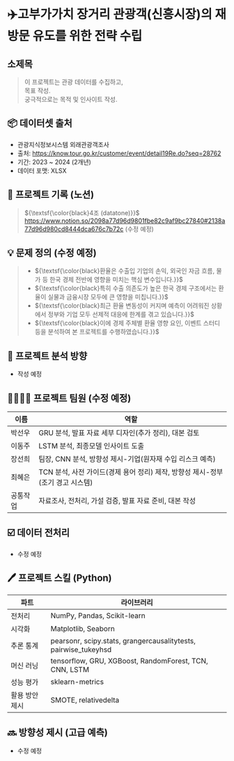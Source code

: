 # ✈️고부가가치 장거리 관광객(신흥시장)의 재방문 유도를 위한 전략 수립
## 소제목 <br>

> 이 프로젝트는 관광 데이터를 수집하고, <br>
> 목표 작성. <br>
> 궁극적으로는 목적 및 인사이트 작성.

## 📦 데이터셋 출처
- 관광지식정보시스템 외래관광객조사
- 출처: https://know.tour.go.kr/customer/event/detail19Re.do?seq=28762
- 기간: 2023 ~ 2024 (2개년)
- 데이터 포맷: XLSX

## 🧾 프로젝트 기록 (노션)
> ${\textsf{\color{black}4조 (datatone)}}$ <br>
> https://www.notion.so/2098a77d96d9801fbe82c9af9bc27840#2138a77d96d980cd8444dca676c7b72c (수정 예정)

## 💡 문제 정의 (수정 예정)
> - ${\textsf{\color{black}환율은 수출입 기업의 손익, 외국인 자금 흐름, 물가 등 한국 경제 전반에 영향을 미치는 핵심 변수입니다.}}$
> - ${\textsf{\color{black}특히 수출 의존도가 높은 한국 경제 구조에서는 환율이 실물과 금융시장 모두에 큰 영향을 미칩니다.}}$
> - ${\textsf{\color{black}최근 환율 변동성이 커지며 예측이 어려워진 상황에서 정부와 기업 모두 선제적 대응에 한계를 겪고 있습니다.}}$
> - ${\textsf{\color{black}이에 경제 주체별 환율 영향 요인, 이벤트 스터디 등을 분석하여 본 프로젝트를 수행하였습니다.}}$

## 🎯 프로젝트 분석 방향
- 작성 예정

## 👨‍👩‍👧‍👦 프로젝트 팀원 (수정 예정)
| 이름  | 역할           |
|-----|--------------|
| 박선우 | GRU 분석, 발표 자료 세부 디자인(추가 정리), 대본 검토            |
| 이동주 | LSTM 분석, 최종모델 인사이트 도출 |
| 장선희 | 팀장, CNN 분석, 방향성 제시-기업(원자재 수입 리스크 예측)  |
| 최혜은 | TCN 분석, 사전 가이드(경제 용어 정리) 제작, 방향성 제시-정부(조기 경고 시스템)  |
| 공통작업 | 자료조사, 전처리, 가설 검증, 발표 자료 준비, 대본 작성  |

## ☑️ 데이터 전처리
- 수정 예정

## 🖊️ 프로젝트 스킬 (Python)
| 파트  | 라이브러리           |
|-----|--------------|
| 전처리 | NumPy, Pandas, Scikit-learn           |
| 시각화 | Matplotlib, Seaborn  |
| 추론 통계 | pearsonr, scipy.stats, grangercausalitytests, pairwise_tukeyhsd  |
| 머신 러닝 | tensorflow, GRU, XGBoost, RandomForest, TCN, CNN, LSTM  |
| 성능 평가 | sklearn-metrics  |
| 활용 방안 제시 | SMOTE, relativedelta  |

## 🔜 방향성 제시 (고급 예측)
- 수정 예정
